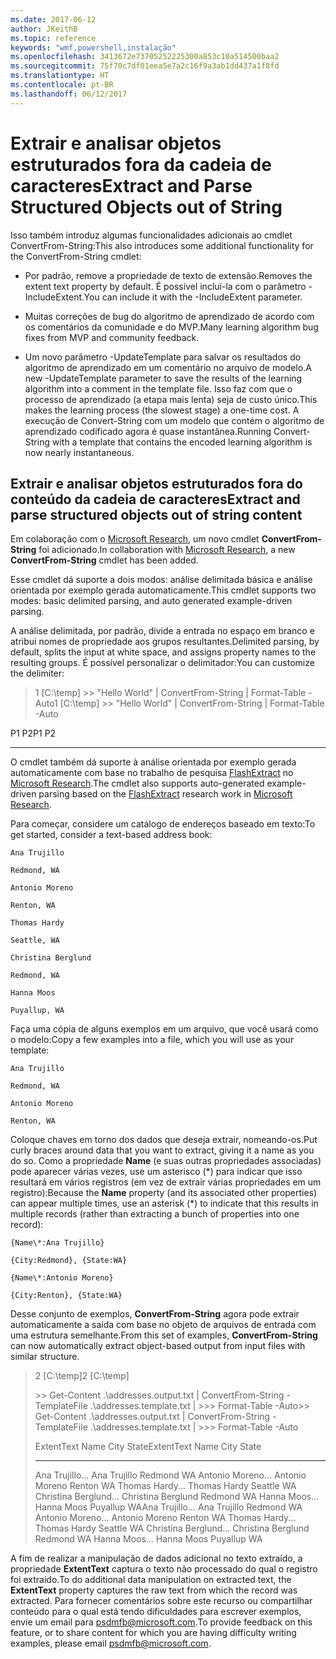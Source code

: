 ```yaml
---
ms.date: 2017-06-12
author: JKeithB
ms.topic: reference
keywords: "wmf,powershell,instalação"
ms.openlocfilehash: 3413672e73705252225300a853c10a514500baa2
ms.sourcegitcommit: 75f70c7df01eea5e7a2c16f9a3ab1dd437a1f8fd
ms.translationtype: HT
ms.contentlocale: pt-BR
ms.lasthandoff: 06/12/2017
---
```

# <a name="extract-and-parse-structured-objects-out-of-string"></a><span data-ttu-id="1194e-102">Extrair e analisar objetos estruturados fora da cadeia de caracteres</span><span class="sxs-lookup"><span data-stu-id="1194e-102">Extract and Parse Structured Objects out of String</span></span>
<span data-ttu-id="1194e-103">Isso também introduz algumas funcionalidades adicionais ao cmdlet ConvertFrom-String:</span><span class="sxs-lookup"><span data-stu-id="1194e-103">This also introduces some additional functionality for the ConvertFrom-String cmdlet:</span></span>

-   <span data-ttu-id="1194e-104">Por padrão, remove a propriedade de texto de extensão.</span><span class="sxs-lookup"><span data-stu-id="1194e-104">Removes the extent text property by default.</span></span> <span data-ttu-id="1194e-105">É possível incluí-la com o parâmetro -IncludeExtent.</span><span class="sxs-lookup"><span data-stu-id="1194e-105">You can include it with the -IncludeExtent parameter.</span></span>

-   <span data-ttu-id="1194e-106">Muitas correções de bug do algoritmo de aprendizado de acordo com os comentários da comunidade e do MVP.</span><span class="sxs-lookup"><span data-stu-id="1194e-106">Many learning algorithm bug fixes from MVP and community feedback.</span></span>

-   <span data-ttu-id="1194e-107">Um novo parâmetro -UpdateTemplate para salvar os resultados do algoritmo de aprendizado em um comentário no arquivo de modelo.</span><span class="sxs-lookup"><span data-stu-id="1194e-107">A new -UpdateTemplate parameter to save the results of the learning algorithm into a comment in the template file.</span></span> <span data-ttu-id="1194e-108">Isso faz com que o processo de aprendizado (a etapa mais lenta) seja de custo único.</span><span class="sxs-lookup"><span data-stu-id="1194e-108">This makes the learning process (the slowest stage) a one-time cost.</span></span> <span data-ttu-id="1194e-109">A execução de Convert-String com um modelo que contém o algoritmo de aprendizado codificado agora é quase instantânea.</span><span class="sxs-lookup"><span data-stu-id="1194e-109">Running Convert-String with a template that contains the encoded learning algorithm is now nearly instantaneous.</span></span>


<a name="extract-and-parse-structured-objects-out-of-string-content"></a><span data-ttu-id="1194e-110">Extrair e analisar objetos estruturados fora do conteúdo da cadeia de caracteres</span><span class="sxs-lookup"><span data-stu-id="1194e-110">Extract and parse structured objects out of string content</span></span>
----------------------------------------------------------

<span data-ttu-id="1194e-111">Em colaboração com o [Microsoft Research](http://research.microsoft.com/), um novo cmdlet **ConvertFrom-String** foi adicionado.</span><span class="sxs-lookup"><span data-stu-id="1194e-111">In collaboration with [Microsoft Research](http://research.microsoft.com/), a new **ConvertFrom-String** cmdlet has been added.</span></span>

<span data-ttu-id="1194e-112">Esse cmdlet dá suporte a dois modos: análise delimitada básica e análise orientada por exemplo gerada automaticamente.</span><span class="sxs-lookup"><span data-stu-id="1194e-112">This cmdlet supports two modes: basic delimited parsing, and auto generated example-driven parsing.</span></span>

<span data-ttu-id="1194e-113">A análise delimitada, por padrão, divide a entrada no espaço em branco e atribui nomes de propriedade aos grupos resultantes.</span><span class="sxs-lookup"><span data-stu-id="1194e-113">Delimited parsing, by default, splits the input at white space, and assigns property names to the resulting groups.</span></span> <span data-ttu-id="1194e-114">É possível personalizar o delimitador:</span><span class="sxs-lookup"><span data-stu-id="1194e-114">You can customize the delimiter:</span></span>

> <span data-ttu-id="1194e-115">1 \[C:\\temp\] &gt;&gt; "Hello World" | ConvertFrom-String | Format-Table -Auto</span><span class="sxs-lookup"><span data-stu-id="1194e-115">1 \[C:\\temp\] &gt;&gt; "Hello World" | ConvertFrom-String | Format-Table -Auto</span></span>

<span data-ttu-id="1194e-116">P1    P2</span><span class="sxs-lookup"><span data-stu-id="1194e-116">P1    P2</span></span>
--    --

<span data-ttu-id="1194e-117">O cmdlet também dá suporte à análise orientada por exemplo gerada automaticamente com base no trabalho de pesquisa [FlashExtract](http://research.microsoft.com/en-us/um/people/sumitg/flashextract.html) no [Microsoft Research](http://research.microsoft.com).</span><span class="sxs-lookup"><span data-stu-id="1194e-117">The cmdlet also supports auto-generated example-driven parsing based on the [FlashExtract](http://research.microsoft.com/en-us/um/people/sumitg/flashextract.html) research work in [Microsoft Research](http://research.microsoft.com).</span></span>

<span data-ttu-id="1194e-118">Para começar, considere um catálogo de endereços baseado em texto:</span><span class="sxs-lookup"><span data-stu-id="1194e-118">To get started, consider a text-based address book:</span></span>

    Ana Trujillo

    Redmond, WA

    Antonio Moreno

    Renton, WA

    Thomas Hardy

    Seattle, WA

    Christina Berglund

    Redmond, WA

    Hanna Moos

    Puyallup, WA

<span data-ttu-id="1194e-119">Faça uma cópia de alguns exemplos em um arquivo, que você usará como o modelo:</span><span class="sxs-lookup"><span data-stu-id="1194e-119">Copy a few examples into a file, which you will use as your template:</span></span>

    Ana Trujillo

    Redmond, WA

    Antonio Moreno

    Renton, WA

   

<span data-ttu-id="1194e-120">Coloque chaves em torno dos dados que deseja extrair, nomeando-os.</span><span class="sxs-lookup"><span data-stu-id="1194e-120">Put curly braces around data that you want to extract, giving it a name as you do so.</span></span> <span data-ttu-id="1194e-121">Como a propriedade **Name** (e suas outras propriedades associadas) pode aparecer várias vezes, use um asterisco (\*) para indicar que isso resultará em vários registros (em vez de extrair várias propriedades em um registro):</span><span class="sxs-lookup"><span data-stu-id="1194e-121">Because the **Name** property (and its associated other properties) can appear multiple times, use an asterisk (\*) to indicate that this results in multiple records (rather than extracting a bunch of properties into one record):</span></span>

    {Name\*:Ana Trujillo}

    {City:Redmond}, {State:WA}

    {Name\*:Antonio Moreno}

    {City:Renton}, {State:WA}

<span data-ttu-id="1194e-122">Desse conjunto de exemplos, **ConvertFrom-String** agora pode extrair automaticamente a saída com base no objeto de arquivos de entrada com uma estrutura semelhante.</span><span class="sxs-lookup"><span data-stu-id="1194e-122">From this set of examples, **ConvertFrom-String** can now automatically extract object-based output from input files with similar structure.</span></span>

> <span data-ttu-id="1194e-123">2 \[C:\\temp\]</span><span class="sxs-lookup"><span data-stu-id="1194e-123">2 \[C:\\temp\]</span></span>
>
> <span data-ttu-id="1194e-124">&gt;&gt; Get-Content .\\addresses.output.txt | ConvertFrom-String -TemplateFile .\\addresses.template.txt | &gt;&gt;&gt; Format-Table -Auto</span><span class="sxs-lookup"><span data-stu-id="1194e-124">&gt;&gt; Get-Content .\\addresses.output.txt | ConvertFrom-String -TemplateFile .\\addresses.template.txt | &gt;&gt;&gt; Format-Table -Auto</span></span>
>
> <span data-ttu-id="1194e-125">ExtentText                     Name               City     State</span><span class="sxs-lookup"><span data-stu-id="1194e-125">ExtentText                     Name               City     State</span></span>
> ----------                     ----               ----     -----
> <span data-ttu-id="1194e-126">Ana Trujillo...                Ana Trujillo       Redmond  WA Antonio Moreno...              Antonio Moreno     Renton   WA Thomas Hardy...                Thomas Hardy       Seattle  WA Christina Berglund...          Christina Berglund Redmond  WA Hanna Moos...                  Hanna Moos         Puyallup WA</span><span class="sxs-lookup"><span data-stu-id="1194e-126">Ana Trujillo...                Ana Trujillo       Redmond  WA Antonio Moreno...              Antonio Moreno     Renton   WA Thomas Hardy...                Thomas Hardy       Seattle  WA Christina Berglund...          Christina Berglund Redmond  WA Hanna Moos...                  Hanna Moos         Puyallup WA</span></span>

<span data-ttu-id="1194e-127">A fim de realizar a manipulação de dados adicional no texto extraído, a propriedade **ExtentText** captura o texto não processado do qual o registro foi extraído.</span><span class="sxs-lookup"><span data-stu-id="1194e-127">To do additional data manipulation on extracted text, the **ExtentText** property captures the raw text from which the record was extracted.</span></span> <span data-ttu-id="1194e-128">Para fornecer comentários sobre este recurso ou compartilhar conteúdo para o qual está tendo dificuldades para escrever exemplos, envie um email para <psdmfb@microsoft.com>.</span><span class="sxs-lookup"><span data-stu-id="1194e-128">To provide feedback on this feature, or to share content for which you are having difficulty writing examples, please email <psdmfb@microsoft.com>.</span></span>

